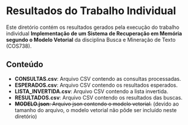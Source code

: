 # Resultados do Trabalho Individual

Este diretório contém os resultados gerados pela execução do trabalho individual **Implementação de um Sistema de Recuperação em Memória segundo o Modelo Vetorial** da disciplina Busca e Mineração de Texto (COS738).

## Conteúdo

- **CONSULTAS.csv**: Arquivo CSV contendo as consultas processadas.
- **ESPERADOS.csv**: Arquivo CSV contendo os resultados esperados.
- **LISTA_INVERTIDA.csv**: Arquivo CSV contendo a lista invertida.
- **RESULTADOS.csv**: Arquivo CSV contendo os resultados das buscas.
- ~~**MODELO.json**: Arquivo json contendo o modelo vetorial.~~ (devido ao tamanho do arquivo, o modelo vetorial não pôde ser incluído neste diretório)
